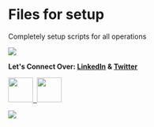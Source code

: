 # Files for setup 
Completely setup scripts for all operations


![](https://i.imgur.com/waxVImv.png)


<b>Let's Connect Over: [LinkedIn](https://www.linkedin.com/in/shashank-k-7042002s) & [Twitter](https://twitter.com/Shashank8617)</b>


</a>
  <a href="https://www.linkedin.com/in/shashank-k-7042002s">
  <img height="50" src="https://user-images.githubusercontent.com/46517096/166973395-19676cd8-f8ec-4abf-83ff-da8243505b82.png"/>&nbsp;
</a>
<a href="https://twitter.com/Shashank8617">
  <img height="50" src="https://user-images.githubusercontent.com/46517096/166974271-91dfa250-d70b-4cb9-8707-f1bda1b708c3.png"/>
</a>
  



![](https://i.imgur.com/waxVImv.png)


